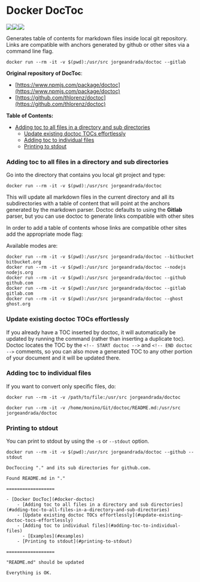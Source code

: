 # Docker DocToc
[![](https://images.microbadger.com/badges/image/jorgeandrada/doctoc.svg)](https://microbadger.com/images/jorgeandrada/doctoc "Get your own image badge on microbadger.com")[![](https://images.microbadger.com/badges/version/jorgeandrada/doctoc.svg)](https://microbadger.com/images/jorgeandrada/doctoc "Get your own version badge on microbadger.com")[![](https://images.microbadger.com/badges/commit/jorgeandrada/doctoc.svg)](https://microbadger.com/images/jorgeandrada/doctoc "Get your own commit badge on microbadger.com")

Generates table of contents for markdown files inside local git repository. Links are compatible with anchors generated
by github or other sites via a command line flag.
```
docker run --rm -it -v $(pwd):/usr/src jorgeandrada/doctoc --gitlab
```

**Original repository of DocToc**:
-   [https://www.npmjs.com/package/doctoc](https://www.npmjs.com/package/doctoc)
-   [https://github.com/thlorenz/doctoc](https://github.com/thlorenz/doctoc)

<!-- START doctoc generated TOC please keep comment here to allow auto update -->
<!-- DON'T EDIT THIS SECTION, INSTEAD RE-RUN doctoc TO UPDATE -->

**Table of Contents:**
-   [Adding toc to all files in a directory and sub directories](#adding-toc-to-all-files-in-a-directory-and-sub-directories)
    -   [Update existing doctoc TOCs effortlessly](#update-existing-doctoc-tocs-effortlessly)
    -   [Adding toc to individual files](#adding-toc-to-individual-files)
    -   [Printing to stdout](#printing-to-stdout)

<!-- END doctoc generated TOC please keep comment here to allow auto update -->


### Adding toc to all files in a directory and sub directories

Go into the directory that contains you local git project and type:

```shell
docker run --rm -it -v $(pwd):/usr/src jorgeandrada/doctoc
```

This will update all markdown files in the current directory and all its
subdirectories with a table of content that will point at the anchors generated
by the markdown parser. Doctoc defaults to using the **Gitlab** parser, but you can use doctoc to generate links compatible with other sites

In order to add a table of contents whose links are compatible other sites add the appropriate mode flag:

Available modes are:

```shell
docker run --rm -it -v $(pwd):/usr/src jorgeandrada/doctoc --bitbucket   bitbucket.org
docker run --rm -it -v $(pwd):/usr/src jorgeandrada/doctoc --nodejs      nodejs.org
docker run --rm -it -v $(pwd):/usr/src jorgeandrada/doctoc --github      github.com
docker run --rm -it -v $(pwd):/usr/src jorgeandrada/doctoc --gitlab      gitlab.com
docker run --rm -it -v $(pwd):/usr/src jorgeandrada/doctoc --ghost       ghost.org
```

### Update existing doctoc TOCs effortlessly
If you already have a TOC inserted by doctoc, it will automatically be updated by running the command (rather than inserting a duplicate toc). Doctoc locates the TOC by the `<!-- START doctoc -->` and `<!-- END doctoc -->` comments, so you can also move a generated TOC to any other portion of your document and it will be updated there.


### Adding toc to individual files

If you want to convert only specific files, do:
```shell
docker run --rm -it -v /path/to/file:/usr/src jorgeandrada/doctoc
```

```
docker run --rm -it -v /home/monino/Git/doctoc/README.md:/usr/src jorgeandrada/doctoc
```

### Printing to stdout

You can print to stdout by using the `-s` or `--stdout` option.
```
docker run --rm -it -v $(pwd):/usr/src jorgeandrada/doctoc --github --stdout
```
```
DocToccing "." and its sub directories for github.com.

Found README.md in "."

==================

- [Docker DocToc](#docker-doctoc)
    - [Adding toc to all files in a directory and sub directories](#adding-toc-to-all-files-in-a-directory-and-sub-directories)
    - [Update existing doctoc TOCs effortlessly](#update-existing-doctoc-tocs-effortlessly)
    - [Adding toc to individual files](#adding-toc-to-individual-files)
      - [Examples](#examples)
    - [Printing to stdout](#printing-to-stdout)

==================

"README.md" should be updated

Everything is OK.
```
